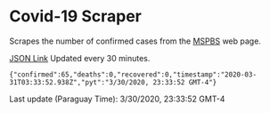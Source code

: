 # Covid-19 Scraper

Scrapes the number of confirmed cases from the [MSPBS](https://www.mspbs.gov.py/covid-19.php) web page.

[JSON Link](https://jmayalag.github.io/covid19-scrape/cases.json)
Updated every 30 minutes.
```
{"confirmed":65,"deaths":0,"recovered":0,"timestamp":"2020-03-31T03:33:52.938Z","pyt":"3/30/2020, 23:33:52 GMT-4"}
```
Last update (Paraguay Time): 3/30/2020, 23:33:52 GMT-4